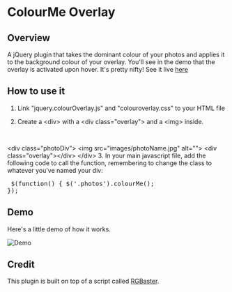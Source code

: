 # ColourMe Overlay

## Overview

A jQuery plugin that takes the dominant colour of your photos and applies it to the background colour of your overlay. You'll see in the demo that the overlay is activated upon hover. It's pretty nifty!
See it live [here](http://sarah-hunter.github.io/ColourMe-Overlay-Plugin)

## How to use it
1. Link "jquery.colourOverlay.js" and "colouroverlay.css" to your HTML file</p>

2. Create a <span class="code">&lt;div&gt;</span> with a <span class="code">&lt;div class=&quot;overlay&quot;&gt;</span> and a <span class="code">&lt;img&gt;</span> inside. </p>
	<pre> 
&lt;div class=&quot;photoDiv&quot;&gt;
	&lt;img src=&quot;images/photoName.jpg&quot; alt=&quot;&quot;&gt;
	&lt;div class=&quot;overlay&quot;&gt;&lt;/div&gt;
&lt;/div&gt;
	</pre>
3. In your main javascript file, add the following code to call the function, remembering to change the class to whatever you've named your div: </p>
	<pre class="function">
$(function() {
	$('.photos').colourMe();
});
	</pre>

## Demo

Here's a little demo of how it works.

![Demo](http://g.recordit.co/ac3iM3m9oo.gif)

## Credit
This plugin is built on top of a script called [RGBaster](https://github.com/briangonzalez/rgbaster.js).

